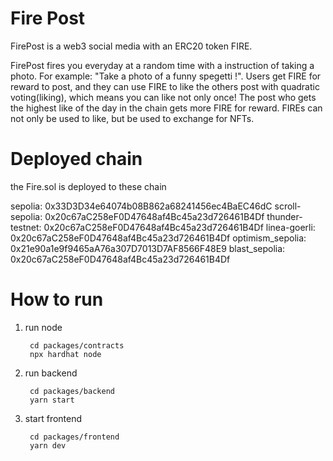 # Fire Post

FirePost is a web3 social media with an ERC20 token FIRE.

FirePost fires you everyday at a random time with a instruction of taking a photo. For example: "Take a photo of a funny spegetti !". Users get FIRE for reward to post, and they can use FIRE to like the others post with quadratic voting(liking), which means you can like not only once! The post who gets the highest like of the day in the chain gets more FIRE for reward. FIREs can not only be used to like, but be used to exchange for NFTs. 

# Deployed chain
the Fire.sol is deployed to these chain

sepolia: 0x33D3D34e64074b08B862a68241456ec4BaEC46dC
scroll-sepolia: 0x20c67aC258eF0D47648af4Bc45a23d726461B4Df
thunder-testnet: 0x20c67aC258eF0D47648af4Bc45a23d726461B4Df
linea-goerli: 0x20c67aC258eF0D47648af4Bc45a23d726461B4Df
optimism_sepolia: 0x21e90a1e9f9465aA76a307D7013D7AF8566F48E9
blast_sepolia: 0x20c67aC258eF0D47648af4Bc45a23d726461B4Df

# How to run
1. run node
   ```
    cd packages/contracts
    npx hardhat node
   ```
2. run backend
   ```
    cd packages/backend
    yarn start
   ```
3. start frontend
   ```
    cd packages/frontend
    yarn dev
   ```
